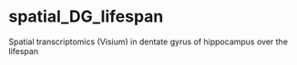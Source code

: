 # spatial_DG_lifespan
Spatial transcriptomics (Visium) in dentate gyrus of hippocampus over the lifespan
